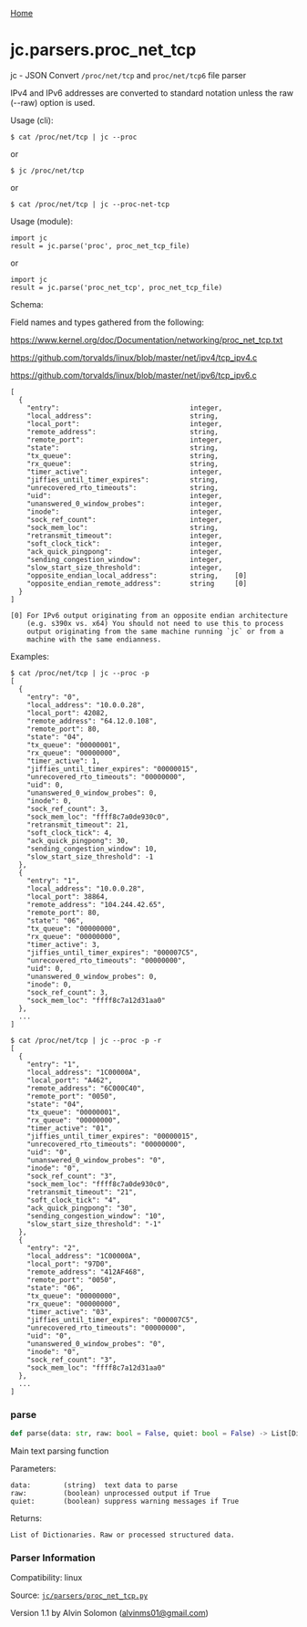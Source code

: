 [Home](https://kellyjonbrazil.github.io/jc/)
<a id="jc.parsers.proc_net_tcp"></a>

# jc.parsers.proc\_net\_tcp

jc - JSON Convert `/proc/net/tcp` and `proc/net/tcp6` file parser

IPv4 and IPv6 addresses are converted to standard notation unless the raw
(--raw) option is used.

Usage (cli):

    $ cat /proc/net/tcp | jc --proc

or

    $ jc /proc/net/tcp

or

    $ cat /proc/net/tcp | jc --proc-net-tcp

Usage (module):

    import jc
    result = jc.parse('proc', proc_net_tcp_file)

or

    import jc
    result = jc.parse('proc_net_tcp', proc_net_tcp_file)

Schema:

Field names and types gathered from the following:

https://www.kernel.org/doc/Documentation/networking/proc_net_tcp.txt

https://github.com/torvalds/linux/blob/master/net/ipv4/tcp_ipv4.c

https://github.com/torvalds/linux/blob/master/net/ipv6/tcp_ipv6.c

    [
      {
        "entry":                                integer,
        "local_address":                        string,
        "local_port":                           integer,
        "remote_address":                       string,
        "remote_port":                          integer,
        "state":                                string,
        "tx_queue":                             string,
        "rx_queue":                             string,
        "timer_active":                         integer,
        "jiffies_until_timer_expires":          string,
        "unrecovered_rto_timeouts":             string,
        "uid":                                  integer,
        "unanswered_0_window_probes":           integer,
        "inode":                                integer,
        "sock_ref_count":                       integer,
        "sock_mem_loc":                         string,
        "retransmit_timeout":                   integer,
        "soft_clock_tick":                      integer,
        "ack_quick_pingpong":                   integer,
        "sending_congestion_window":            integer,
        "slow_start_size_threshold":            integer,
        "opposite_endian_local_address":        string,    [0]
        "opposite_endian_remote_address":       string     [0]
      }
    ]

    [0] For IPv6 output originating from an opposite endian architecture
        (e.g. s390x vs. x64) You should not need to use this to process
        output originating from the same machine running `jc` or from a
        machine with the same endianness.

Examples:

    $ cat /proc/net/tcp | jc --proc -p
    [
      {
        "entry": "0",
        "local_address": "10.0.0.28",
        "local_port": 42082,
        "remote_address": "64.12.0.108",
        "remote_port": 80,
        "state": "04",
        "tx_queue": "00000001",
        "rx_queue": "00000000",
        "timer_active": 1,
        "jiffies_until_timer_expires": "00000015",
        "unrecovered_rto_timeouts": "00000000",
        "uid": 0,
        "unanswered_0_window_probes": 0,
        "inode": 0,
        "sock_ref_count": 3,
        "sock_mem_loc": "ffff8c7a0de930c0",
        "retransmit_timeout": 21,
        "soft_clock_tick": 4,
        "ack_quick_pingpong": 30,
        "sending_congestion_window": 10,
        "slow_start_size_threshold": -1
      },
      {
        "entry": "1",
        "local_address": "10.0.0.28",
        "local_port": 38864,
        "remote_address": "104.244.42.65",
        "remote_port": 80,
        "state": "06",
        "tx_queue": "00000000",
        "rx_queue": "00000000",
        "timer_active": 3,
        "jiffies_until_timer_expires": "000007C5",
        "unrecovered_rto_timeouts": "00000000",
        "uid": 0,
        "unanswered_0_window_probes": 0,
        "inode": 0,
        "sock_ref_count": 3,
        "sock_mem_loc": "ffff8c7a12d31aa0"
      },
      ...
    ]

    $ cat /proc/net/tcp | jc --proc -p -r
    [
      {
        "entry": "1",
        "local_address": "1C00000A",
        "local_port": "A462",
        "remote_address": "6C000C40",
        "remote_port": "0050",
        "state": "04",
        "tx_queue": "00000001",
        "rx_queue": "00000000",
        "timer_active": "01",
        "jiffies_until_timer_expires": "00000015",
        "unrecovered_rto_timeouts": "00000000",
        "uid": "0",
        "unanswered_0_window_probes": "0",
        "inode": "0",
        "sock_ref_count": "3",
        "sock_mem_loc": "ffff8c7a0de930c0",
        "retransmit_timeout": "21",
        "soft_clock_tick": "4",
        "ack_quick_pingpong": "30",
        "sending_congestion_window": "10",
        "slow_start_size_threshold": "-1"
      },
      {
        "entry": "2",
        "local_address": "1C00000A",
        "local_port": "97D0",
        "remote_address": "412AF468",
        "remote_port": "0050",
        "state": "06",
        "tx_queue": "00000000",
        "rx_queue": "00000000",
        "timer_active": "03",
        "jiffies_until_timer_expires": "000007C5",
        "unrecovered_rto_timeouts": "00000000",
        "uid": "0",
        "unanswered_0_window_probes": "0",
        "inode": "0",
        "sock_ref_count": "3",
        "sock_mem_loc": "ffff8c7a12d31aa0"
      },
      ...
    ]

<a id="jc.parsers.proc_net_tcp.parse"></a>

### parse

```python
def parse(data: str, raw: bool = False, quiet: bool = False) -> List[Dict]
```

Main text parsing function

Parameters:

    data:        (string)  text data to parse
    raw:         (boolean) unprocessed output if True
    quiet:       (boolean) suppress warning messages if True

Returns:

    List of Dictionaries. Raw or processed structured data.

### Parser Information
Compatibility:  linux

Source: [`jc/parsers/proc_net_tcp.py`](https://github.com/kellyjonbrazil/jc/blob/master/jc/parsers/proc_net_tcp.py)

Version 1.1 by Alvin Solomon (alvinms01@gmail.com)
